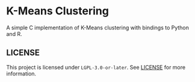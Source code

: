 # K-Means Clustering

A simple C implementation of K-Means clustering with bindings to Python and R.

## LICENSE

This project is licensed under `LGPL-3.0-or-later`. See [LICENSE](LICENSE) for more information.
